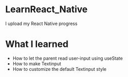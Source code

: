 # LearnReact_Native
I upload my React Native progress 

# What I learned
- How to let the parent read user-input using useState
- How to make Textinput
- How to customize the default Textinput style